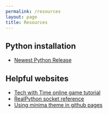 ```yaml
---
permalink: /resources
layout: page
title: Resources
---
```


## Python installation
- [Newest Python Release](https://www.python.org/downloads/)

## Helpful websites
- [Tech with Time online game tutorial](https://www.techwithtim.net/tutorials/python-online-game-tutorial)
- [RealPython socket reference](https://realpython.com/python-sockets/)
- [Using minima theme in github pages](https://github.com/jsanz/gh-pages-minima-starter/tree/master)
